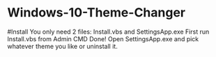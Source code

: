 # Windows-10-Theme-Changer

#Install
You only need 2 files: Install.vbs and SettingsApp.exe
First run Install.vbs from Admin CMD
Done!
Open SettingsApp.exe and pick whatever theme you like or uninstall it.
